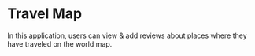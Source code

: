 # Travel Map
In this application, users can view & add reviews about places where they have traveled on the world map.
